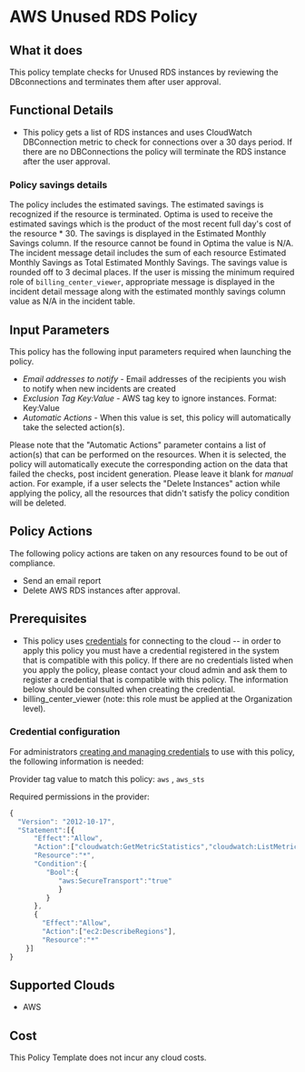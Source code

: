 # AWS Unused RDS Policy

## What it does

This policy template checks for Unused RDS instances by reviewing the DBconnections and terminates them after user approval.

## Functional Details

- This policy gets a list of RDS instances and uses CloudWatch DBConnection metric to check for connections over a 30 days period.  If there are no DBConnections the policy will terminate the RDS instance after the user approval.

### Policy savings details

The policy includes the estimated savings. The estimated savings is recognized if the resource is terminated. Optima is used to receive the estimated savings which is the product of the most recent full day's cost of the resource * 30. The savings is displayed in the Estimated Monthly Savings column. If the resource cannot be found in Optima the value is N/A. The incident message detail includes the sum of each resource Estimated Monthly Savings as Total Estimated Monthly Savings. The savings value is rounded off to 3 decimal places.
If the user is missing the minimum required role of `billing_center_viewer`, appropriate message is displayed in the incident detail message along with the estimated monthly savings column value as N/A in the incident table.

## Input Parameters

This policy has the following input parameters required when launching the policy.

- *Email addresses to notify* - Email addresses of the recipients you wish to notify when new incidents are created
- *Exclusion Tag Key:Value* - AWS tag key to ignore instances. Format: Key:Value
- *Automatic Actions* - When this value is set, this policy will automatically take the selected action(s).

Please note that the "Automatic Actions" parameter contains a list of action(s) that can be performed on the resources. When it is selected, the policy will automatically execute the corresponding action on the data that failed the checks, post incident generation. Please leave it blank for *manual* action.
For example, if a user selects the "Delete Instances" action while applying the policy, all the resources that didn't satisfy the policy condition will be deleted.

## Policy Actions

The following policy actions are taken on any resources found to be out of compliance.

- Send an email report
- Delete AWS RDS instances after approval.

## Prerequisites

- This policy uses [credentials](https://docs.rightscale.com/policies/users/guides/credential_management.html) for connecting to the cloud -- in order to apply this policy you must have a credential registered in the system that is compatible with this policy. If there are no credentials listed when you apply the policy, please contact your cloud admin and ask them to register a credential that is compatible with this policy. The information below should be consulted when creating the credential.
- billing_center_viewer (note: this role must be applied at the Organization level).

### Credential configuration

For administrators [creating and managing credentials](https://docs.rightscale.com/policies/users/guides/credential_management.html) to use with this policy, the following information is needed:

Provider tag value to match this policy: `aws` , `aws_sts`

Required permissions in the provider:

```javascript
{
  "Version": "2012-10-17",
  "Statement":[{
      "Effect":"Allow",
      "Action":["cloudwatch:GetMetricStatistics","cloudwatch:ListMetrics"],
      "Resource":"*",
      "Condition":{
         "Bool":{
            "aws:SecureTransport":"true"
            }
         }
      },
      {
        "Effect":"Allow",
        "Action":["ec2:DescribeRegions"],
        "Resource":"*"
    }]
}
```

## Supported Clouds

- AWS

## Cost

This Policy Template does not incur any cloud costs.
